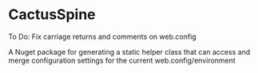CactusSpine
============

To Do: Fix carriage returns and comments on web.config

A Nuget package for generating a static helper class that can access and merge configuration settings for the current web.config/environment
